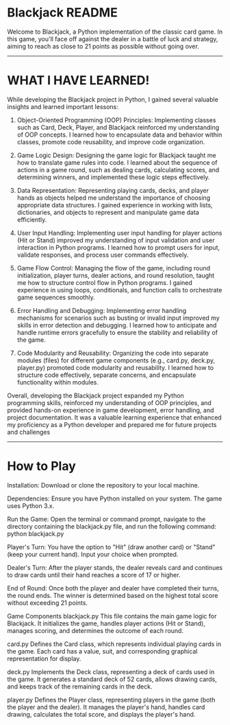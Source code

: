 # Blackjack README


Welcome to Blackjack, a Python implementation of the classic card game. In this game, you'll face off against the dealer in a battle of luck and strategy, aiming to reach as close to 21 points as possible without going over.

______________________________________________

# WHAT I HAVE LEARNED!


While developing the Blackjack project in Python, I gained several valuable insights and learned important lessons:

1. Object-Oriented Programming (OOP) Principles: Implementing classes such as Card, Deck, Player, and Blackjack reinforced my understanding of OOP concepts. I learned how to encapsulate data and behavior within classes, promote code reusability, and improve code organization.

2. Game Logic Design: Designing the game logic for Blackjack taught me how to translate game rules into code. I learned about the sequence of actions in a game round, such as dealing cards, calculating scores, and determining winners, and implemented these logic steps effectively.

3. Data Representation: Representing playing cards, decks, and player hands as objects helped me understand the importance of choosing appropriate data structures. I gained experience in working with lists, dictionaries, and objects to represent and manipulate game data efficiently.

4. User Input Handling: Implementing user input handling for player actions (Hit or Stand) improved my understanding of input validation and user interaction in Python programs. I learned how to prompt users for input, validate responses, and process user commands effectively.

5. Game Flow Control: Managing the flow of the game, including round initialization, player turns, dealer actions, and round resolution, taught me how to structure control flow in Python programs. I gained experience in using loops, conditionals, and function calls to orchestrate game sequences smoothly.

6. Error Handling and Debugging: Implementing error handling mechanisms for scenarios such as busting or invalid input improved my skills in error detection and debugging. I learned how to anticipate and handle runtime errors gracefully to ensure the stability and reliability of the game.

7. Code Modularity and Reusability: Organizing the code into separate modules (files) for different game components (e.g., card.py, deck.py, player.py) promoted code modularity and reusability. I learned how to structure code effectively, separate concerns, and encapsulate functionality within modules.


Overall, developing the Blackjack project expanded my Python programming skills, reinforced my understanding of OOP principles, and provided hands-on experience in game development, error handling, and project documentation. It was a valuable learning experience that enhanced my proficiency as a Python developer and prepared me for future projects and challenges

______________________________________________

# How to Play


Installation: Download or clone the repository to your local machine.

Dependencies: Ensure you have Python installed on your system. The game uses Python 3.x.

Run the Game: Open the terminal or command prompt, navigate to the directory containing the blackjack.py file, and run the following command: python blackjack.py

Player's Turn: You have the option to "Hit" (draw another card) or "Stand" (keep your current hand). Input your choice when prompted.

Dealer's Turn: After the player stands, the dealer reveals card and continues to draw cards until their hand reaches a score of 17 or higher.

End of Round: Once both the player and dealer have completed their turns, the round ends. The winner is determined based on the highest total score without exceeding 21 points.

Game Components
blackjack.py
This file contains the main game logic for Blackjack. It initializes the game, handles player actions (Hit or Stand), manages scoring, and determines the outcome of each round.

card.py
Defines the Card class, which represents individual playing cards in the game. Each card has a value, suit, and corresponding graphical representation for display.

deck.py
Implements the Deck class, representing a deck of cards used in the game. It generates a standard deck of 52 cards, allows drawing cards, and keeps track of the remaining cards in the deck.

player.py
Defines the Player class, representing players in the game (both the player and the dealer). It manages the player's hand, handles card drawing, calculates the total score, and displays the player's hand.